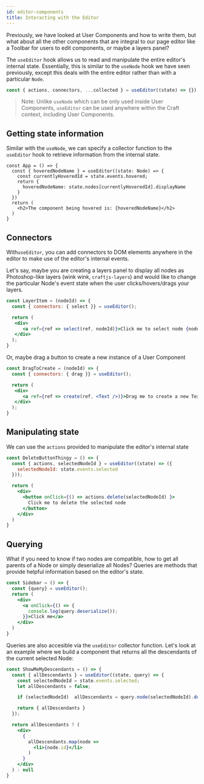 ```yaml
---
id: editor-components
title: Interacting with the Editor
---
```



Previously, we have looked at User Components and how to write them, but what about all the other components that are integral to our page editor like a Toolbar for users to edit components, or maybe a layers panel?

The `useEditor` hook allows us to read and manipulate the entire editor's internal state. Essentially, this is similar to the `useNode` hook we have seen previously, except this deals with the entire editor rather than with a particular `Node`.

```jsx
const { actions, connectors, ...collected } = useEditor((state) => {});
```

> Note: Unlike `useNode` which can be only used inside User Components, `useEditor` can be used anywhere within the Craft context, including User Components.


## Getting state information
Similar with the `useNode`, we can specify a collector function to the `useEditor` hook to retrieve information from the internal state. 

```tsx
const App = () => {
  const { hoveredNodeName } = useEditor((state: Node) => {
    const currentlyHoveredId = state.events.hovered;
    return {
      hoveredNodeName: state.nodes[currentlyHoveredId].displayName
    }
  })
  return (
    <h2>The component being hovered is: {hoveredNodeName}</h2>
  )
}
```


## Connectors
With`useEditor`, you can add connectors to DOM elements anywhere in the editor to make use of the editor's internal events. 

Let's say, maybe you are creating a layers panel to display all nodes as Photoshop-like layers (wink wink, `craftjs-layers`) and would like to change the particular Node's event state when the user clicks/hovers/drags your layers.

```jsx
const LayerItem = (nodeId) => {
  const { connectors: { select }} = useEditor();

  return (
   <div>
      <a ref={ref => select(ref, nodeId)}>Click me to select node {nodeId}</a>
   </div>
  );
}
```
Or, maybe drag a button to create a new instance of a User Component
```jsx
const DragToCreate = (nodeId) => {
  const { connectors: { drag }} = useEditor();

  return (
   <div>
      <a ref={ref => create(ref, <Text />)}>Drag me to create a new Text</a>
   </div>
  );
}
```




## Manipulating state
We can use the `actions` provided to manipulate the editor's internal state

```jsx
const DeleteButtonThingy = () => {
  const { actions, selectedNodeId } = useEditor((state) => ({
    selectedNodeId: state.events.selected
  }));

  return (
    <div>
      <button onClick={() => actions.delete(selectedNodeId) }>
        Click me to delete the selected node
      </button>
    </div>
  )
}
```

## Querying

What if you need to know if two nodes are compatible, how to get all parents of a Node or simply deserialize all Nodes? Queries are methods that provide helpful information based on the editor's state.


```jsx
const Sidebar = () => {
  const {query} = useEditor();
  return (
    <div>
      <a onClick={() => {
        console.log(query.deserialize());
      }}>Click me</a>
    </div>
  )
}

```
Queries are also accesible via the `useEditor` collector function. Let's look at an example where we build a component that returns all the descendants of the current selected Node:

```jsx
const ShowMeMyDescendants = () => {
  const { allDescendants } = useEditor((state, query) => {
    const selectedNodeId = state.events.selected;
    let allDescendants = false;

    if (selectedNodeId)  allDescendants = query.node(selectedNodeId).decendants();  

    return { allDescendants }
  }); 

  return allDescendants ? (
    <div>
      {
        allDescendants.map(node => 
          <li>{node.id}</li>
        )
      }
    </div>
  ) : null
}

```

